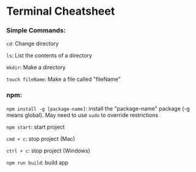 # Terminal Cheatsheet

### Simple Commands:

`cd`: Change directory

`ls`: List the contents of a directory

`mkdir`: Make a directory

`touch fileName`: Make a file called "fileName"

### npm:

`npm install -g [package-name]`: install the "package-name" package (-g means global). May need to use `sudo` to 
override restrictions

`npm start`: start project

`cmd + c`: stop project (Mac)

`ctrl + c`: stop project (Windows)

`npm run build`: build app

